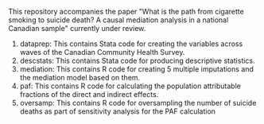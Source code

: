This repository accompanies the paper "What is the path from cigarette smoking to suicide death? A causal mediation analysis in a national Canadian sample" currently under review.

1. dataprep: This contains Stata code for creating the variables across waves of the Canadian Community Health Survey.
2. descstats: This contains Stata code for producing descriptive statistics.
3. mediation: This contains R code for creating 5 multiple imputations and the mediation model based on them.
4. paf: This contains R code for calculating the population attributable fractions of the direct and indirect effects.
5. oversamp: This contains R code for oversampling the number of suicide deaths as part of sensitivity analysis for the PAF calculation

